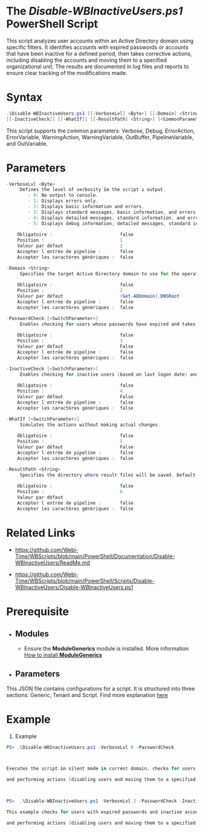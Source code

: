 ﻿# The *Disable-WBInactiveUsers.ps1* PowerShell Script

This script analyzes user accounts within an Active Directory domain using specific filters. 
It identifies accounts with expired passwords or accounts that have been inactive for a defined period, then takes corrective actions, 
including disabling the accounts and moving them to a specified organizational unit. 
The results are documented in log files and reports to ensure clear tracking of the modifications made.

# Syntax
```powershell
.\Disable-WBInactiveUsers.ps1 [[-VerboseLvl] <Byte>] [[-Domain] <String>] [[-PasswordCheck]] 
[[-InactiveCheck]] [[-WhatIf]] [[-ResultPath] <String>] [<CommonParameters>]
```

This script supports the common parameters: Verbose, Debug, ErrorAction, ErrorVariable, WarningAction, 
WarningVariable, OutBuffer, PipelineVariable, and OutVariable.

# Parameters
```powershell
-VerboseLvl <Byte>
     Defines the level of verbosity in the script s output.
        - 0: No output to console.
        - 1: Displays errors only.
        - 2: Displays basic information and errors.
        - 3: Displays standard messages, basic information, and errors.
        - 4: Displays detailed messages, standard information, and errors.
        - 5: Displays debug information, detailed messages, standard information, and errors.
    
    Obligatoire :                         false
    Position :                            1
    Valeur par défaut                     2
    Accepter l entrée de pipeline :       false
    Accepter les caractères génériques :  false
```
```powershell
-Domain <String>
     Specifies the target Active Directory domain to use for the operation. By default, the script uses the current domain of the system.
    
    Obligatoire :                         false
    Position :                            2
    Valeur par défaut                     (Get-ADDomain).DNSRoot
    Accepter l entrée de pipeline :       false
    Accepter les caractères génériques :  false
```
```powershell
-PasswordCheck [<SwitchParameter>]
     Enables checking for users whose passwords have expired and takes appropriate actions.
    
    Obligatoire :                         false
    Position :                            3
    Valeur par défaut                     False
    Accepter l entrée de pipeline :       false
    Accepter les caractères génériques :  false
```
```powershell
-InactiveCheck [<SwitchParameter>]
     Enables checking for inactive users (based on last logon date) and takes appropriate actions.
    
    Obligatoire :                         false
    Position :                            4
    Valeur par défaut                     False
    Accepter l entrée de pipeline :       false
    Accepter les caractères génériques :  false
```
```powershell
-WhatIf [<SwitchParameter>]
     Simulates the actions without making actual changes.
    
    Obligatoire :                         false
    Position :                            5
    Valeur par défaut                     False
    Accepter l entrée de pipeline :       false
    Accepter les caractères génériques :  false
```
```powershell
-ResultPath <String>
     Specifies the directory where result files will be saved. Default is the script s "Results" folder.
    
    Obligatoire :                         false
    Position :                            6
    Valeur par défaut                     
    Accepter l entrée de pipeline :       false
    Accepter les caractères génériques :  false
```


# Related Links
- https://github.com/Webi-Time/WBScripts/blob/main/PowerShell/Documentation/Disable-WBInactiveUsers/ReadMe.md

- https://github.com/Webi-Time/WBScripts/blob/main/PowerShell/Scripts/Disable-WBInactiveUsers/Disable-WBInactiveUsers.ps1
# Prerequisite
- ## Modules
	- Ensure the **ModuleGenerics** module is installed. More information [How to install **ModuleGenerics**](/Powershell/README.md)


- ## Parameters

This JSON file contains configurations for a script. It is structured into three sections: Generic, Tenant and Script. Find more explanation [here](/Powershell/README.md)

# Example

1. Example
```powershell
PS> .\Disable-WBInactiveUsers.ps1 -VerboseLvl 0 -PasswordCheck



Executes the script in silent mode in current domain, checks for users with expired passwords, displaying standard messages

and performing actions (disabling users and moving them to a specified OU).



PS>  .\Disable-WBInactiveUsers.ps1 -VerboseLvl 2 -PasswordCheck -InactiveCheck -Domain "mydomain.com"

This example checks for users with expired passwords and inactive accounts in the specified domain, displaying standard messages

and performing actions (disabling users and moving them to a specified OU).
```
